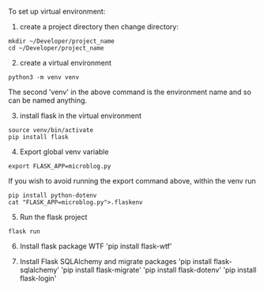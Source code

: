 To set up virtual environment:
1. create a project directory then change directory:

```
mkdir ~/Developer/project_name
cd ~/Developer/project_name
```

2. create a virtual environment

`python3 -m venv venv`

The second 'venv' in the above command is the environment name and so can be named anything.

3. install flask in the virtual environment

```
source venv/bin/activate
pip install flask
```

4. Export global venv variable

`export FLASK_APP=microblog.py`

If you wish to avoid running the export command above, within the venv run

```
pip install python-dotenv
cat "FLASK_APP=microblog.py">.flaskenv
```

5. Run the flask project

`flask run`

6. Install flask package WTF
'pip install flask-wtf'

7. Install Flask SQLAlchemy and migrate packages
'pip install flask-sqlalchemy'
'pip install flask-migrate'
'pip install flask-dotenv'
'pip install flask-login'
